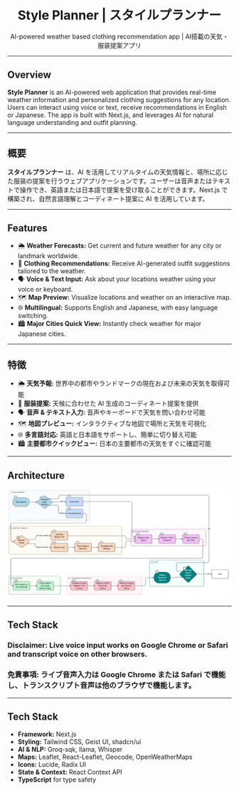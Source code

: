 <div align="center">
  <h1>Style Planner | スタイルプランナー</h1>
  <p>AI-powered weather based clothing recommendation app | AI搭載の天気・服装提案アプリ</p>
</div>

---

## Overview

**Style Planner** is an AI-powered web application that provides real-time weather information and personalized clothing suggestions for any location. Users can interact using voice or text, receive recommendations in English or Japanese. The app is built with Next.js, and leverages AI for natural language understanding and outfit planning.

---

## 概要

**スタイルプランナー** は、AI を活用してリアルタイムの天気情報と、場所に応じた服装の提案を行うウェブアプリケーションです。ユーザーは音声またはテキストで操作でき、英語または日本語で提案を受け取ることができます。Next.js で構築され、自然言語理解とコーディネート提案に AI を活用しています。

---

## Features

- 🌦️ **Weather Forecasts:** Get current and future weather for any city or landmark worldwide.
- 🧥 **Clothing Recommendations:** Receive AI-generated outfit suggestions tailored to the weather.
- 🗣️ **Voice & Text Input:** Ask about your locations weather using your voice or keyboard.
- 🗺️ **Map Preview:** Visualize locations and weather on an interactive map.
- 🌐 **Multilingual:** Supports English and Japanese, with easy language switching.
- 🏙️ **Major Cities Quick View:** Instantly check weather for major Japanese cities.

---

## 特徴

- 🌦️ **天気予報:** 世界中の都市やランドマークの現在および未来の天気を取得可能
- 🧥 **服装提案:** 天候に合わせた AI 生成のコーディネート提案を提供
- 🗣️ **音声 & テキスト入力:** 音声やキーボードで天気を問い合わせ可能
- 🗺️ **地図プレビュー:** インタラクティブな地図で場所と天気を可視化
- 🌐 **多言語対応:** 英語と日本語をサポートし、簡単に切り替え可能
- 🏙️ **主要都市クイックビュー:** 日本の主要都市の天気をすぐに確認可能

---

## Architecture

![App Screenshot](public/style-planner-ai.png)

---

## Tech Stack

### Disclaimer: Live voice input works on Google Chrome or Safari and transcript voice on other browsers.

### 免責事項: ライブ音声入力は Google Chrome または Safari で機能し、トランスクリプト音声は他のブラウザで機能します。

---

## Tech Stack

- **Framework:** Next.js
- **Styling:** Tailwind CSS, Geist UI, shadcn/ui
- **AI & NLP:** Groq-sqk, llama, Whisper
- **Maps:** Leaflet, React-Leaflet, Geocode, OpenWeatherMaps
- **Icons:** Lucide, Radix UI
- **State & Context:** React Context API
- **TypeScript** for type safety
